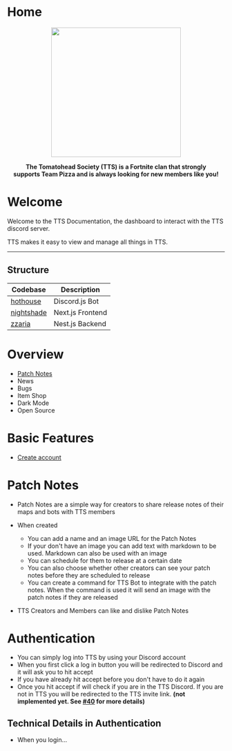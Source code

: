 # Home

<p align="center">
<img height=300 src="https://cdn.discordapp.com/icons/570349873337991203/7f945e4de66e287e33e029043c99dd76.png?size=512"/>
</p>
<p align="center">
  <strong>
 The Tomatohead Society (TTS) is a Fortnite clan that strongly
    <br>
 supports Team Pizza and is always looking for new members like you!
    </strong>
</p>

# Welcome

Welcome to the TTS Documentation, the dashboard to interact with the TTS discord server.

TTS makes it easy to view and manage all things in TTS.

---

## Structure

| Codebase                 | Description      |
| ------------------------ | ---------------- |
| [hothouse](hothouse)     | Discord.js Bot   |
| [nightshade](nightshade) | Next.js Frontend |
| [zzaria](zzaria)         | Nest.js Backend  |

# Overview

-   [Patch Notes](#patch-notes)
-   News
-   Bugs
-   Item Shop
-   Dark Mode
-   Open Source

# Basic Features

-   [Create account](#authentication)

# Patch Notes

-   Patch Notes are a simple way for creators to share release notes of their maps and bots with TTS members

-   When created

    -   You can add a name and an image URL for the Patch Notes
    -   If your don't have an image you can add text with markdown to be used. Markdown can also be used with an image
    -   You can schedule for them to release at a certain date
    -   You can also choose whether other creators can see your patch notes before they are scheduled to release
    -   You can create a command for TTS Bot to integrate with the patch notes. When the command is used it will send an image with the patch notes if they are released

-   TTS Creators and Members can like and dislike Patch Notes

# Authentication

-   You can simply log into TTS by using your Discord account
-   When you first click a log in button you will be redirected to Discord and it will ask you to hit accept
-   If you have already hit accept before you don't have to do it again
-   Once you hit accept if will check if you are in the TTS Discord. If you are not in TTS you will be redirected to the TTS invite link. **(not implemented yet. See [#40](/../../issues/40) for more details)**

## Technical Details in Authentication

-   When you login...
